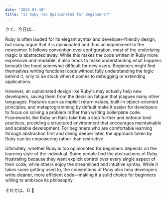 ```yaml
---
date: "2025-01-30"
title: "Is Ruby Too Opinionated for Beginners?"
---
```


さて、今日は…

Ruby is often lauded for its elegant syntax and developer-friendly design, but many argue that it is opinionated and thus an impediment to the newcomer. It follows convention over configuration, most of the underlying magic is abstracted away. While this makes the code written in Ruby more expressive and readable, it also tends to make understanding what happens beneath the hood somewhat difficult for new users. Beginners might find themselves writing functional code without fully understanding the logic behind it, only to be stuck when it comes to debugging or extending applications.

However, an opinionated design like Ruby's may actually help new developers, saving them from the decision fatigue that plagues many other languages. Features such as implicit return values, built-in object-oriented principles, and metaprogramming by default make it easier for developers to focus on solving a problem rather than writing boilerplate code. Frameworks like Ruby on Rails take this a step further and enforce best practices, providing a structured environment that encourages maintainable and scalable development. For beginners who are comfortable learning through abstraction first and diving deeper later, the approach taken by Ruby can be empowering rather than restrictive.

Ultimately, whether Ruby is too opinionated for beginners depends on the learning style of the individual. Some people find the abstractions of Ruby frustrating because they want explicit control over every single aspect of their code, while others enjoy the streamlined and intuitive syntax. While it takes some getting used to, the conventions of Ruby also help developers write cleaner, more efficient code—making it a solid choice for beginners willing to embrace its philosophy.

それでは、D 🍶
